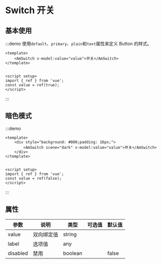 # Switch 开关

## 基本使用

:::demo 使用`default`、`primary`、`plain`和`text`属性来定义 Button 的样式。
```vue
<template>
    <AmSwitch v-model:value="value">开关</AmSwitch>
</template>


<script setup>
import { ref } from 'vue';
const value = ref(true);
</script>
```
:::


## 暗色模式

:::demo
```vue
<template>
    <div style="background: #000;padding: 16px;">
        <AmSwitch scene="dark" v-model:value="value">开关</AmSwitch>
    </div>
</template>


<script setup>
import { ref } from 'vue';
const value = ref(false);
</script>
```
:::

## 属性

| 参数 | 说明 | 类型 | 可选值 | 默认值 |
| --- | --- | --- | --- | --- |
| value | 双向绑定值 | string |  |  |
| label | 选项值 | any |  |  |
| disabled | 禁用 | boolean |  | false |
